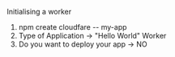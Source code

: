 Initialising a worker

1) npm create cloudfare -- my-app
2) Type of Application -> "Hello World" Worker
3) Do you want to deploy your app -> NO